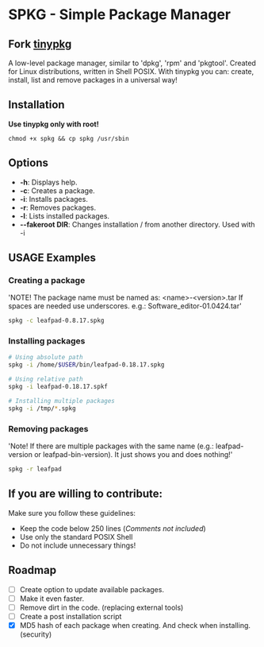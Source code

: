 
# SPKG - Simple Package Manager
## Fork [tinypkg](https://github.com/slackjeff/tinypkg)

A low-level package manager, similar to 'dpkg', 'rpm' and 'pkgtool'. Created for Linux distributions, written in Shell POSIX. With tinypkg you can: create, install, list and remove packages in a universal way!

## Installation

**Use tinypkg only with root!**

```
chmod +x spkg && cp spkg /usr/sbin
```

## Options

- **-h**: Displays help.
- **-c**: Creates a package.
- **-i**: Installs packages.
- **-r**: Removes packages.
- **-l**: Lists installed packages.
- **--fakeroot DIR**: Changes installation / from another directory. Used with -i

## USAGE Examples

### Creating a package

'NOTE! The package name must be named as: &lt;name&gt;-&lt;version&gt;.tar
If spaces are needed use underscores. e.g.: Software_editor-01.0424.tar'

```sh
spkg -c leafpad-0.8.17.spkg
```

### Installing packages

```sh
# Using absolute path
spkg -i /home/$USER/bin/leafpad-0.18.17.spkg

# Using relative path
spkg -i leafpad-0.18.17.spkf

# Installing multiple packages
spkg -i /tmp/*.spkg
```

### Removing packages

'Note! If there are multiple packages with the same name (e.g.: leafpad-version or leafpad-bin-version). It just shows you and does nothing!'

```sh
spkg -r leafpad
```

## If you are willing to contribute:

Make sure you follow these guidelines:

- Keep the code below 250 lines (*Comments not included*)
- Use only the standard POSIX Shell
- Do not include unnecessary things!

## Roadmap

- [ ] Create option to update available packages.
- [ ] Make it even faster.
- [ ] Remove dirt in the code. (replacing external tools)
- [ ] Create a post installation script
- [x] MD5 hash of each package when creating. And check when installing. (security)
